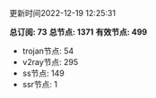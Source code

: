 更新时间2022-12-19 12:25:31

**总订阅: 73**
**总节点: 1371**
**有效节点: 499**
- trojan节点: 54
- v2ray节点: 295
- ss节点: 149
- ssr节点: 1
